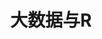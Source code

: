---
layout: post-index
permalink: /data/
category: data
title: 大数据与R
tagline: 博文列表
tags: [大数据,R,Big Data]
---